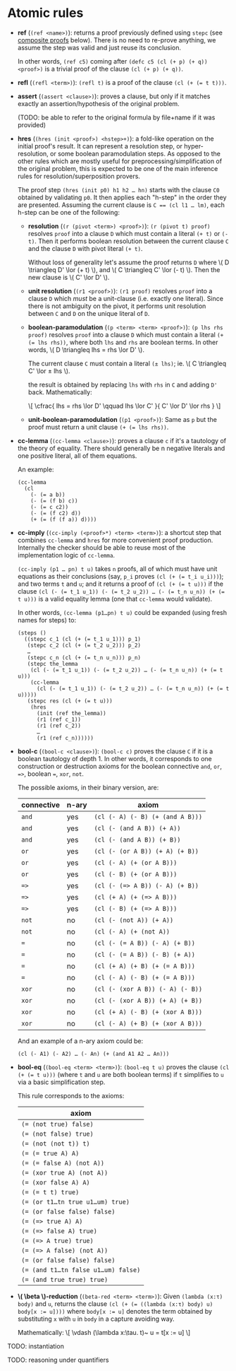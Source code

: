 # Atomic rules

- **ref** (`(ref <name>)`): returns a proof previously defined using `stepc`
  (see [composite proofs](#composite-proofs) below).
  There is no need to re-prove anything, we assume the step was valid and
  just reuse its conclusion.

  In other words, `(ref c5)` coming after `(defc c5 (cl (+ p) (+ q)) <proof>)`
  is a trivial proof of the clause `(cl (+ p) (+ q))`.

- **refl** (`(refl <term>)`): `(refl t)` is a proof of the
  clause `(cl (+ (= t t)))`.

- **assert** (`(assert <clause>)`): proves a clause, but only if it matches exactly
  an assertion/hypothesis of the original problem.

  (TODO: be able to refer to the original formula by file+name if it was provided)

- **hres** (`(hres (init <proof>) <hstep>+)`): a fold-like operation on the
  initial proof's result. It can represent a resolution step, or hyper-resolution,
  or some boolean paramodulation steps. As opposed to the other rules which
  are mostly useful for preprocessing/simplification of the original problem,
  this is expected to be one of the main inference rules
  for resolution/superposition provers.

  The proof step `(hres (init p0) h1 h2 … hn)` starts with the clause
  `C0` obtained by validating `p0`. It then applies each "h-step" in the order
  they are presented. Assuming the current clause is `C == (cl l1 … lm)`,
  each h-step can be one of the following:

  * **resolution** (`(r (pivot <term>) <proof>)`): `(r (pivot t) proof)`
    resolves `proof` into a clause `D` which must contain a literal
    `(+ t)` or `(- t)`. Then it performs boolean resolution between
    the current clause `C` and the clause `D` with pivot literal `(+ t)`.

    Without loss of generality let's assume the proof returns `D`
    where \\( D \triangleq D' \lor (+ t) \\), and \\( C \triangleq C' \lor (- t) \\).
    Then the new clause is \\( C' \lor D' \\).

  * **unit resolution** (`(r1 <proof>)`): `(r1 proof)` resolves `proof` into a clause `D`
    which _must_ be a unit-clause (i.e. exactly one literal).
    Since there is not ambiguity on the pivot, it performs unit resolution
    between `C` and `D` on the unique literal of `D`.

  * **boolean-paramodulation** (`(p <term> <term> <proof>)`):
    `(p lhs rhs proof)` resolves `proof` into a clause
    `D` which must contain a literal `(+ (= lhs rhs))`, where both
    `lhs` and `rhs` are boolean terms.
    In other words, \\( D \triangleq lhs = rhs \lor D' \\).

    The current clause `C` must contain a literal `(± lhs)`;
    ie. \\( C \triangleq C' \lor ± lhs \\).

    the result is obtained by replacing `lhs` with `rhs` in `C` and
    adding `D'` back. Mathematically:

    \\[
      \cfrac{
        lhs = rhs \lor D'
        \qquad
        lhs \lor C'
        }{
          C' \lor D' \lor rhs
        }
    \\]

  * **unit-boolean-paramodulation** (`(p1 <proof>)`):
    Same as `p` but the proof must return a unit clause `(+ (= lhs rhs))`.

- **cc-lemma** (`(cc-lemma <clause>)`): proves a clause `c` if it's a
  tautology of the theory of equality. There should generally be
  n negative literals and one positive literal, all of them equations.

  An example:

  ```
  (cc-lemma
    (cl
      (- (= a b))
      (- (= (f b) c))
      (- (= c c2))
      (- (= (f c2) d))
      (+ (= (f (f a)) d))))
  ```

- **cc-imply** (`(cc-imply (<proof>*) <term> <term>)`): a shortcut step
  that combines `cc-lemma` and `hres` for more convenient proof production.
  Internally the checker should be able to reuse most of the implementation
  logic of `cc-lemma`.

  `(cc-imply (p1 … pn) t u)` takes `n` proofs, all of which must have
  unit equations as their conclusions (say, `p_i` proves `(cl (+ (= t_i u_i)))`);
  and two terms `t` and `u`;
  and it returns a proof of `(cl (+ (= t u)))` if
  the clause `(cl (- (= t_1 u_1)) (- (= t_2 u_2)) … (- (= t_n u_n)) (+ (= t u)))`
  is a valid equality lemma (one that `cc-lemma` would validate).

  In other words, `(cc-lemma (p1…pn) t u)`
  could be expanded (using fresh names for steps) to:

  ```
  (steps ()
    ((stepc c_1 (cl (+ (= t_1 u_1))) p_1)
     (stepc c_2 (cl (+ (= t_2 u_2))) p_2)
     …
     (stepc c_n (cl (+ (= t_n u_n))) p_n)
     (stepc the_lemma
      (cl (- (= t_1 u_1)) (- (= t_2 u_2)) … (- (= t_n u_n)) (+ (= t u)))
      (cc-lemma
        (cl (- (= t_1 u_1)) (- (= t_2 u_2)) … (- (= t_n u_n)) (+ (= t u)))))
     (stepc res (cl (+ (= t u)))
      (hres
        (init (ref the_lemma))
        (r1 (ref c_1))
        (r1 (ref c_2))
        …
        (r1 (ref c_n))))))
  ```

- **bool-c** (`(bool-c <clause>)`): `(bool-c c)` proves the clause `C` if
  it is a boolean tautology of depth 1. In other words, it corresponds to one
  construction or destruction axioms for the boolean connective
  `and`, `or`, `=>`, boolean `=`, `xor`, `not`.

  The possible axioms, in their binary version, are:

  | connective | n-ary | axiom |
  |--------|-----|--|
  |  `and` |  yes | `(cl (- A) (- B) (+ (and A B)))` |
  |  `and` |  yes | `(cl (- (and A B)) (+ A))` |
  |  `and` |  yes | `(cl (- (and A B)) (+ B))` |
  |  `or` |  yes | `(cl (- (or A B)) (+ A) (+ B))` |
  |  `or` |  yes | `(cl (- A) (+ (or A B)))` |
  |  `or` |  yes | `(cl (- B) (+ (or A B)))` |
  |  `=>` |  yes | `(cl (- (=> A B)) (- A) (+ B))` |
  |  `=>` |  yes | `(cl (+ A) (+ (=> A B)))` |
  |  `=>` |  yes | `(cl (- B) (+ (=> A B)))` |
  | `not` | no | `(cl (- (not A)) (+ A))` |
  | `not` | no | `(cl (- A) (+ (not A))` |
  |  `=` |  no | `(cl (- (= A B)) (- A) (+ B))` |
  |  `=` |  no | `(cl (- (= A B)) (- B) (+ A))` |
  |  `=` |  no | `(cl (+ A) (+ B) (+ (= A B)))` |
  |  `=` |  no | `(cl (- A) (- B) (+ (= A B)))` |
  |  `xor` |  no | `(cl (- (xor A B)) (- A) (- B))` |
  |  `xor` |  no | `(cl (- (xor A B)) (+ A) (+ B))` |
  |  `xor` |  no | `(cl (+ A) (- B) (+ (xor A B)))` |
  |  `xor` |  no | `(cl (- A) (+ B) (+ (xor A B)))` |

  And an example of a n-ary axiom could be:

  ```
  (cl (- A1) (- A2) … (- An) (+ (and A1 A2 … An)))
  ```

- **bool-eq** (`(bool-eq <term> <term>)`): `(bool-eq t u)` proves
  the clause `(cl (+ (= t u)))` (where `t` and `u` are both boolean terms)
  if `t` simplifies to `u` via a basic simplification step.

  This rule corresponds to the axioms:

  | axiom |
  |-----|
  | `(= (not true) false)` |
  | `(= (not false) true)` |
  | `(= (not (not t)) t)` |
  | `(= (= true A) A)` |
  | `(= (= false A) (not A))` |
  | `(= (xor true A) (not A))` |
  | `(= (xor false A) A)` |
  | `(= (= t t) true)` |
  | `(= (or t1…tn true u1…um) true)` |
  | `(= (or false false) false)` |
  | `(= (=> true A) A)` |
  | `(= (=> false A) true)` |
  | `(= (=> A true) true)` |
  | `(= (=> A false) (not A))` |
  | `(= (or false false) false)` |
  | `(= (and t1…tn false u1…um) false)` |
  | `(= (and true true) true)` |

- **\\( \beta \\)-reduction** (`(beta-red <term> <term>)`):
  Given `(lambda (x:τ) body)` and `u`, returns the clause
  `(cl (+ (= ((lambda (x:τ) body) u) body[x := u])))`
  where `body[x := u]` denotes the term obtained by substituting `x` with `u`
  in `body` in a capture avoiding way.

  Mathematically:
  \\[
    \vdash (\lambda x:\tau. t)~ u = t[x := u]
  \\]

<!-- TODO? or unecessary?
- **\\( \eta \\)-expansion** (`(eta-exp <term>)`):
  Given a term `t` of arrow type `a → b`, returns the lemma
  `(cl (+ (= t ((lambda (x:a) t) x))))` for a variable `x` of type `a`.

  Mathematically:
  \\[
    (\lambda x:\tau. t)~ x = t
  \\]
  -->


TODO: instantiation

TODO: reasoning under quantifiers

